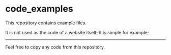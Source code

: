 # code_examples
This repository contains example files.

It is not used as the code of a website itself; it is simple for example;

<hr />

Feel free to copy any code from this repository.
